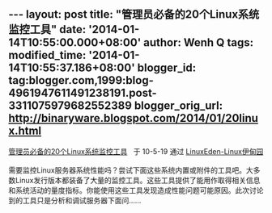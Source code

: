 --- layout: post title: "管理员必备的20个Linux系统监控工具" date:
'2014-01-14T10:55:00.000+08:00' author: Wenh Q tags: modified\_time:
'2014-01-14T10:55:37.186+08:00' blogger\_id:
tag:blogger.com,1999:blog-4961947611491238191.post-3311075979682552389
blogger\_orig\_url: http://binaryware.blogspot.com/2014/01/20linux.html
---
[管理员必备的20个Linux系统监控工具](http://www.linuxeden.com/html/sysadmin/20100519/103073.html) 
 于 10-5-19 通过 [LinuxEden-Linux伊甸园](http://www.linuxeden.com/)\
\
需要监控Linux服务器系统性能吗？尝试下面这些系统内置或附件的工具吧。大多数Linux发行版本都装备了大量的监控工具。这些工具提供了能用作取得相关信息和系统活动的量度指标。你能使用这些工具发现造成性能问题可能原因。此次讨论到的工具只是分析和调试服务器下面问……
